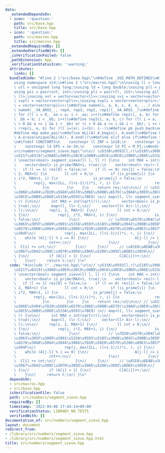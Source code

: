 ```yaml
---
data:
  _extendedDependsOn:
  - icon: ':question:'
    path: src/base.hpp
    title: src/base.hpp
  - icon: ':question:'
    path: src/macros.hpp
    title: src/macros.hpp
  _extendedRequiredBy: []
  _extendedVerifiedWith: []
  _isVerificationFailed: false
  _pathExtension: hpp
  _verificationStatusIcon: ':warning:'
  attributes:
    links: []
  bundledCode: "#line 2 \"src/base.hpp\"\n#define _USE_MATH_DEFINES\n#include <bits/stdc++.h>\n\
    using namespace std;\n#line 3 \"src/macros.hpp\"\n\nusing ll = long long;\nusing\
    \ ull = unsigned long long;\nusing ld = long double;\nusing pll = pair<ll, ll>;\n\
    using pii = pair<int, int>;\nusing pli = pair<ll, int>;\nusing pil = pair<int,\
    \ ll>;\nusing vvl = vector<vector<ll>>;\nusing vvi = vector<vector<int>>;\nusing\
    \ vvpll = vector<vector<pll>>;\nusing vvpli = vector<vector<pli>>;\nusing vvpil\
    \ = vector<vector<pil>>;\n#define name4(i, a, b, c, d, e, ...) e\n#define rep(...)\
    \ name4(__VA_ARGS__, rep4, rep3, rep2, rep1)(__VA_ARGS__)\n#define rep1(i, a)\
    \ for (ll i = 0, _aa = a; i < _aa; i++)\n#define rep2(i, a, b) for (ll i = a,\
    \ _bb = b; i < _bb; i++)\n#define rep3(i, a, b, c) for (ll i = a, _bb = b; (c\
    \ > 0 && a <= i && i < _bb) or (c < 0 && a >= i && i > _bb); i += c)\n#define\
    \ rrep(i, a, b) for (ll i=(a); i>(b); i--)\n#define pb push_back\n#define eb emplace_back\n\
    #define mkp make_pair\n#define ALL(A) A.begin(), A.end()\n#define UNIQUE(A) sort(ALL(A)),\
    \ A.erase(unique(ALL(A)), A.end())\n#define elif else if\n#define tostr to_string\n\
    \n#ifndef CONSTANTS\n    constexpr ll INF = 1e18;\n    constexpr int MOD = 1000000007;\n\
    \    constexpr ld EPS = 1e-10;\n    constexpr ld PI = M_PI;\n#endif\n#line 2 \"\
    src/numbers/segment_sieve.hpp\"\n\n// \u533A\u9593[l,r)\u5185\u306E\u7D20\u6570\
    \u5217\u6319(\u30A8\u30E9\u30C8\u30B9\u30C6\u30CD\u30B9\u306E\u533A\u9593\u7BE9\
    ) \nvector<bool> segment_sieve(ll l, ll r) {\n\n    int MAX = int(sqrt(r));\n\
    \    vector<bool> is_prime(MAX+1, true);\n    vector<bool> res(r-l, true);\n \
    \   if (l == 1) res[0] = false;\n    if (l == 0) res[1] = false;\n\n    rep(i,\
    \ 2, MAX+1) {\n        ll cnt = 0;\n        if (is_prime[i]) {\n            rep(j,\
    \ i*2, MAX+1, i) {\n                is_prime[j] = false;\n            }\n    \
    \        rep(j, max(2LL, (l+i-1)/i)*i, r, i) {\n                res[j-l] = false;\n\
    \            }\n        }\n    }\n    return res;\n}\n\n// // \u533A\u9593[l,r)\u5185\
    \u306E\u5404\u7D20\u56E0\u6570\u306E\u500B\u6570(\u30A8\u30E9\u30C8\u30B9\u30C6\
    \u30CD\u30B9\u306E\u533A\u9593\u7BE9) \n// map<ll, ll> segment_sieve(ll l, ll\
    \ r) {\n\n//     int MAX = int(sqrt(r));\n//     vector<bool> is_prime(MAX+1,\
    \ true);\n//     map<ll, ll> C;\n//     vector<ll> A(r-l);\n//     iota(ALL(A),\
    \ l);\n\n//     rep(i, 2, MAX+1) {\n//         ll cnt = 0;\n//         if (is_prime[i])\
    \ {\n//             rep(j, i*2, MAX+1, i) {\n//                 is_prime[j] =\
    \ false;\n//             }\n//             // \u7D20\u6570\u304C\u898B\u3064\u304B\
    \u3063\u305F\u3089\u3001\u533A\u9593\u5185\u306B\u3042\u308B\u305D\u306E\u500D\
    \u6570\u306B\u3064\u3044\u3066\u7D20\u56E0\u6570\u5206\u89E3\u3057\u3066\u3044\
    \u304F\n//             rep(j, max(2LL, (l+i-1)/i)*i, r, i) {\n//             \
    \    while (A[j-l] % i == 0) {\n//                     A[j-l] /= i;\n//      \
    \               cnt++;\n//                 }\n//             }\n//           \
    \  C[i] += cnt;\n//         }\n//     }\n//     // \u81EA\u8EAB\u304C\u7D20\u6570\
    \u3067\u3042\u308C\u3070\u305D\u306E\u5206\u3092\u8DB3\u3059\n//     rep(i, r-l)\
    \ {\n//         if (A[i] > 1) {\n//             C[A[i]]++;\n//         }\n// \
    \    }\n//     return C;\n// }\n"
  code: "#include \"../macros.hpp\"\n\n// \u533A\u9593[l,r)\u5185\u306E\u7D20\u6570\
    \u5217\u6319(\u30A8\u30E9\u30C8\u30B9\u30C6\u30CD\u30B9\u306E\u533A\u9593\u7BE9\
    ) \nvector<bool> segment_sieve(ll l, ll r) {\n\n    int MAX = int(sqrt(r));\n\
    \    vector<bool> is_prime(MAX+1, true);\n    vector<bool> res(r-l, true);\n \
    \   if (l == 1) res[0] = false;\n    if (l == 0) res[1] = false;\n\n    rep(i,\
    \ 2, MAX+1) {\n        ll cnt = 0;\n        if (is_prime[i]) {\n            rep(j,\
    \ i*2, MAX+1, i) {\n                is_prime[j] = false;\n            }\n    \
    \        rep(j, max(2LL, (l+i-1)/i)*i, r, i) {\n                res[j-l] = false;\n\
    \            }\n        }\n    }\n    return res;\n}\n\n// // \u533A\u9593[l,r)\u5185\
    \u306E\u5404\u7D20\u56E0\u6570\u306E\u500B\u6570(\u30A8\u30E9\u30C8\u30B9\u30C6\
    \u30CD\u30B9\u306E\u533A\u9593\u7BE9) \n// map<ll, ll> segment_sieve(ll l, ll\
    \ r) {\n\n//     int MAX = int(sqrt(r));\n//     vector<bool> is_prime(MAX+1,\
    \ true);\n//     map<ll, ll> C;\n//     vector<ll> A(r-l);\n//     iota(ALL(A),\
    \ l);\n\n//     rep(i, 2, MAX+1) {\n//         ll cnt = 0;\n//         if (is_prime[i])\
    \ {\n//             rep(j, i*2, MAX+1, i) {\n//                 is_prime[j] =\
    \ false;\n//             }\n//             // \u7D20\u6570\u304C\u898B\u3064\u304B\
    \u3063\u305F\u3089\u3001\u533A\u9593\u5185\u306B\u3042\u308B\u305D\u306E\u500D\
    \u6570\u306B\u3064\u3044\u3066\u7D20\u56E0\u6570\u5206\u89E3\u3057\u3066\u3044\
    \u304F\n//             rep(j, max(2LL, (l+i-1)/i)*i, r, i) {\n//             \
    \    while (A[j-l] % i == 0) {\n//                     A[j-l] /= i;\n//      \
    \               cnt++;\n//                 }\n//             }\n//           \
    \  C[i] += cnt;\n//         }\n//     }\n//     // \u81EA\u8EAB\u304C\u7D20\u6570\
    \u3067\u3042\u308C\u3070\u305D\u306E\u5206\u3092\u8DB3\u3059\n//     rep(i, r-l)\
    \ {\n//         if (A[i] > 1) {\n//             C[A[i]]++;\n//         }\n// \
    \    }\n//     return C;\n// }\n"
  dependsOn:
  - src/macros.hpp
  - src/base.hpp
  isVerificationFile: false
  path: src/numbers/segment_sieve.hpp
  requiredBy: []
  timestamp: '2022-04-06 17:44:14+09:00'
  verificationStatus: LIBRARY_NO_TESTS
  verifiedWith: []
documentation_of: src/numbers/segment_sieve.hpp
layout: document
redirect_from:
- /library/src/numbers/segment_sieve.hpp
- /library/src/numbers/segment_sieve.hpp.html
title: src/numbers/segment_sieve.hpp
---
```

